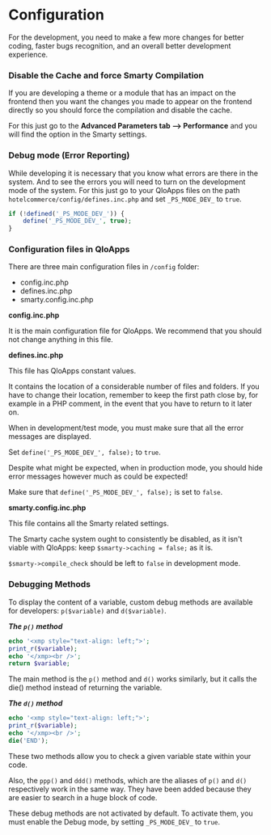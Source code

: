 # Configuration

For the development, you need to make a few more changes for better coding, faster bugs recognition, and an overall better development experience.

### Disable the Cache and force Smarty Compilation
If you are developing a theme or a module that has an impact on the frontend then you want the changes you made to appear on the frontend directly so you should force the compilation and disable the cache.

For this just go to the **Advanced Parameters tab --> Performance** and you will find the option in the Smarty settings.

### Debug mode (Error Reporting)
While developing it is necessary that you know what errors are there in the system. And to see the errors you will need to turn on the development mode of the system. For this just go to your QloApps files on the path `hotelcommerce/config/defines.inc.php` and set `_PS_MODE_DEV_` to `true`.

```php
if (!defined('_PS_MODE_DEV_')) {
    define('_PS_MODE_DEV_', true);
}
```

### Configuration files in QloApps

There are three main configuration files in `/config` folder:

- config.inc.php
- defines.inc.php
- smarty.config.inc.php


**config.inc.php**

It is the main configuration file for QloApps. We recommend that you should not change anything in this file.

**defines.inc.php**

This file has QloApps constant values.

It contains the location of a considerable number of files and folders. If you have to change their location, remember to keep the first path close by, for example in a PHP comment, in the event that you have to return to it later on.

When in development/test mode, you must make sure that all the error messages are displayed.

Set `define('_PS_MODE_DEV_', false);` to `true`.

Despite what might be expected, when in production mode, you should hide error messages however much as could be expected!

Make sure that `define('_PS_MODE_DEV_', false);` is set to `false`.

**smarty.config.inc.php**

This file contains all the Smarty related settings.

The Smarty cache system ought to consistently be disabled, as it isn't viable with QloApps: keep `$smarty->caching = false;` as it is.

`$smarty->compile_check` should be left to `false` in development mode.

### Debugging Methods
To display the content of a variable, custom debug methods are available for developers:  `p($variable)`  and  `d($variable)`.

***The `p()` method***
```php
echo '<xmp style="text-align: left;">';
print_r($variable);
echo '</xmp><br />';
return $variable;
```

The main method is the `p()` method and `d()` works similarly, but it calls the die() method instead of returning the variable.

***The `d()` method***
```php
echo '<xmp style="text-align: left;">';
print_r($variable);
echo '</xmp><br />';
die('END');
```
These two methods allow you to check a given variable state within your code.

Also, the `ppp()` and `ddd()` methods, which are the aliases of `p()` and `d()` respectively work in the same way. They have been added because they are easier to search in a huge block of code.

These debug methods are not activated by default. To activate them, you must enable the Debug mode, by setting `_PS_MODE_DEV_` to `true`.
